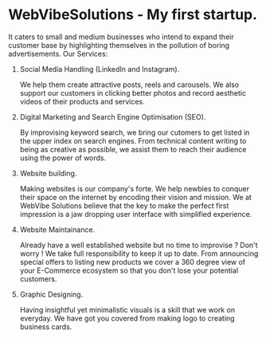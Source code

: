 # WebVibeSolutions - My first startup.
It caters to small and medium businesses who intend to expand their customer base by highlighting themselves in the pollution of boring advertisements.
Our Services: 
1. Social Media Handling (LinkedIn and Instagram).

   We help them create attractive posts, reels and carousels.
   We also support our customers in clicking better photos and record aesthetic videos of their products and services.
2. Digital Marketing and Search Engine Optimisation (SEO).

   By improvising keyword search, we bring our cutomers to get listed in the upper index on search engines.
   From technical content writing to being as creative as possible, we assist them to reach their audience using the power of words.
4. Website building.

   Making websites is our company's forte.
   We help newbies to conquer their space on the internet by encoding their vision and mission.
   We at WebVibe Solutions believe that the key to make the perfect first impression is a jaw dropping user interface with simplified experience.
5. Website Maintainance.

   Already have a well established website but no time to improvise ?
   Don't worry ! We take full responsibility to keep it up to date.
   From announcing special offers to listing new products we cover a 360 degree view of your E-Commerce ecosystem so that you don't lose your potential customers.
6. Graphic Designing.

   Having insightful yet minimalistic visuals is a skill that we work on everyday.
   We have got you covered from making logo to creating business cards. 
   
